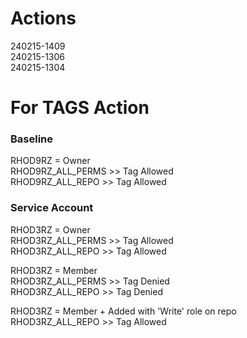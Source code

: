 # Actions
240215-1409  
240215-1306  
240215-1304  

# For TAGS Action

### Baseline
RHOD9RZ = Owner  
RHOD9RZ_ALL_PERMS >> Tag Allowed  
RHOD9RZ_ALL_REPO  >> Tag Allowed  

### Service Account
RHOD3RZ = Owner  
RHOD3RZ_ALL_PERMS >> Tag Allowed  
RHOD3RZ_ALL_REPO  >> Tag Allowed  

RHOD3RZ = Member  
RHOD3RZ_ALL_PERMS >> Tag Denied  
RHOD3RZ_ALL_REPO  >> Tag Denied  

RHOD3RZ = Member + Added with 'Write' role on repo  
RHOD3RZ_ALL_REPO  >> Tag Allowed  
